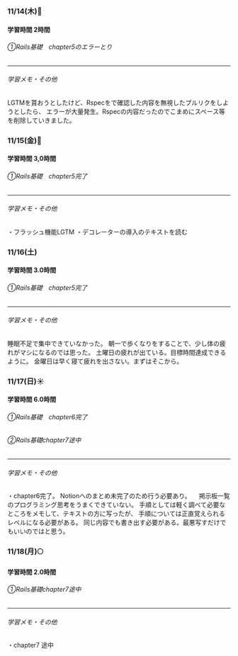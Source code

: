 ### 11/14(木)🌳
#### 学習時間 2時間
###### ①Rails基礎　chapter5のエラーとり

***
###### 学習メモ・その他
LGTMを貰おうとしたけど、Rspecをで確認した内容を無視したプルリクをしようとしたら、
エラーが大量発生。Rspecの内容だったのでこまめにスペース等を削除していきました。

### 11/15(金)🌳
#### 学習時間 3,0時間
###### ①Rails基礎　chapter5完了

***
###### 学習メモ・その他
・フラッシュ機能LGTM
・デコレーターの導入のテキストを読む

### 11/16(土)
#### 学習時間 3.0時間
###### ①Rails基礎　chapter5完了
***
###### 学習メモ・その他
睡眠不足で集中できていなかった。
朝一で歩くなりをすることで、少し体の疲れがマシになるのでは思った。
土曜日の疲れが出ている。目標時間達成できるように。
金曜日は早く寝て疲れを出さない。まずはそこから。

### 11/17(日)☀️
#### 学習時間 6.0時間
###### ①Rails基礎　chapter6完了
###### ②Rails基礎chapter7途中

***
###### 学習メモ・その他
・chapter6完了。
  Notionへのまとめ未完了のため行う必要あり。
　掲示板一覧のプログラミング思考をうまくできていない。
  手順としては軽く調べて必要なところをメモして、テキストの方に写ったが、
	手順については正直覚えられるレベルになる必要がある。
	同じ内容でも書き出す必要がある。最悪写すだけでもいいのではと思う。

### 11/18(月)🌕
#### 学習時間 2.0時間
######  ①Rails基礎chapter7途中

***
###### 学習メモ・その他
・chapter7 途中
